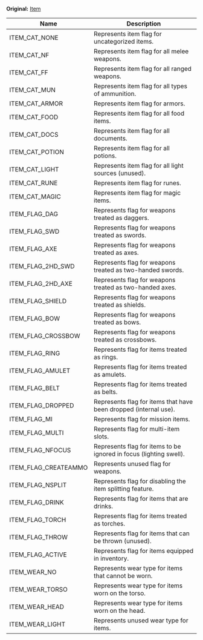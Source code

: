 **Original:** [Item](https://gothicmultiplayerteam.gitlab.io/docs/0.3.0/script-reference/shared-constants/item/)

|Name                    |Description                                                           |
|--                      |                                                                    --|
|ITEM_CAT_NONE           |Represents item flag for uncategorized items.		                    |
|ITEM_CAT_NF             |Represents item flag for all melee weapons.		                    |
|ITEM_CAT_FF             |Represents item flag for all ranged weapons.		                    |
|ITEM_CAT_MUN	         |Represents item flag for all types of ammunition.		                |
|ITEM_CAT_ARMOR	         |Represents item flag for armors.		                                |
|ITEM_CAT_FOOD	         |Represents item flag for all food items.		                        |
|ITEM_CAT_DOCS	         |Represents item flag for all documents.		                        |
|ITEM_CAT_POTION	     |Represents item flag for all potions.		                            |
|ITEM_CAT_LIGHT	         |Represents item flag for all light sources (unused).		            |
|ITEM_CAT_RUNE	         |Represents item flag for runes.		                                |
|ITEM_CAT_MAGIC	         |Represents item flag for magic items.		                            |
|ITEM_FLAG_DAG	         |Represents flag for weapons treated as daggers.		                |
|ITEM_FLAG_SWD	         |Represents flag for weapons treated as swords.		                |
|ITEM_FLAG_AXE	         |Represents flag for weapons treated as axes.		                    |
|ITEM_FLAG_2HD_SWD	     |Represents flag for weapons treated as two-handed swords.		        |
|ITEM_FLAG_2HD_AXE	     |Represents flag for weapons treated as two-handed axes.		        |
|ITEM_FLAG_SHIELD	     |Represents flag for weapons treated as shields.		                |
|ITEM_FLAG_BOW	         |Represents flag for weapons treated as bows.		                    |
|ITEM_FLAG_CROSSBOW	     |Represents flag for weapons treated as crossbows.		                |
|ITEM_FLAG_RING	         |Represents flag for items treated as rings.		                    |
|ITEM_FLAG_AMULET	     |Represents flag for items treated as amulets.		                    |
|ITEM_FLAG_BELT	         |Represents flag for items treated as belts.		                    |
|ITEM_FLAG_DROPPED	     |Represents flag for items that have been dropped (internal use).		|
|ITEM_FLAG_MI	         |Represents flag for mission items.		                            |
|ITEM_FLAG_MULTI		 |Represents flag for multi-item slots.		                            |
|ITEM_FLAG_NFOCUS	     |Represents flag for items to be ignored in focus (lighting swell).	|
|ITEM_FLAG_CREATEAMMO	 |Represents unused flag for weapons.		                            |
|ITEM_FLAG_NSPLIT	     |Represents flag for disabling the item splitting feature.		        |
|ITEM_FLAG_DRINK	     |Represents flag for items that are drinks.		                    |
|ITEM_FLAG_TORCH	     |Represents flag for items treated as torches.		                    |
|ITEM_FLAG_THROW	     |Represents flag for items that can be thrown (unused).		        |
|ITEM_FLAG_ACTIVE	     |Represents flag for items equipped in inventory.		                |
|ITEM_WEAR_NO	         |Represents wear type for items that cannot be worn.		            |
|ITEM_WEAR_TORSO	     |Represents wear type for items worn on the torso.		                |
|ITEM_WEAR_HEAD	         |Represents wear type for items worn on the head.		                |
|ITEM_WEAR_LIGHT	     |Represents unused wear type for items.		                        |